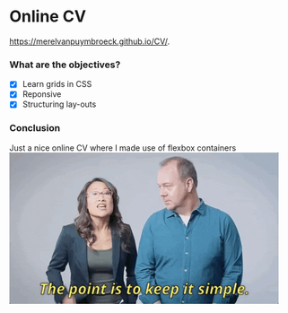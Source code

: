 # Online CV
https://merelvanpuymbroeck.github.io/CV/.

### What are the objectives?
- [x] Learn grids in CSS
- [x] Reponsive
- [x] Structuring lay-outs

### Conclusion 
Just a nice online CV where I made use of flexbox containers
![](kis.gif)


